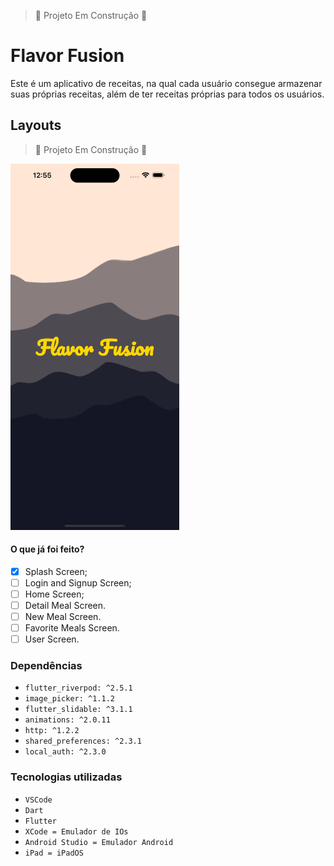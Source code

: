 > :construction: Projeto Em Construção :construction:

# Flavor Fusion

Este é um aplicativo de receitas, na qual cada usuário consegue armazenar suas próprias receitas, além de ter receitas próprias para todos os usuários.

## Layouts
> :construction: Projeto Em Construção :construction:
<img src="./assets/readme/SplashScreen.png" alt="SplashScreen" width="270px"> 
<!-- <img src="" alt="" width="270px">  -->

#### O que já foi feito?
- [X] Splash Screen;
- [ ] Login and Signup Screen;
- [ ] Home Screen;
- [ ] Detail Meal Screen.
- [ ] New Meal Screen.
- [ ] Favorite Meals Screen.
- [ ] User Screen.

### Dependências
- ``flutter_riverpod: ^2.5.1``
- ``image_picker: ^1.1.2``
- ``flutter_slidable: ^3.1.1``
- ``animations: ^2.0.11``
- ``http: ^1.2.2``
- ``shared_preferences: ^2.3.1``
- ``local_auth: ^2.3.0``

### Tecnologias utilizadas
- ``VSCode``
- ``Dart``
- ``Flutter``
- ``XCode = Emulador de IOs``
- ``Android Studio = Emulador Android``
- ``iPad = iPadOS``
